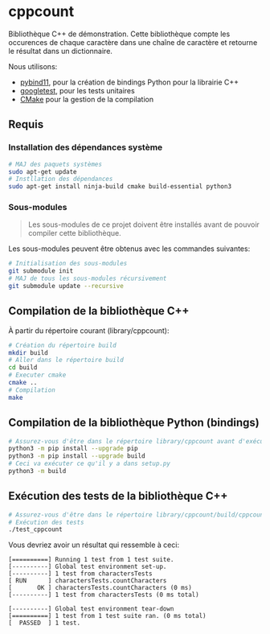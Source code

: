# cppcount

Bibliothèque C++ de démonstration. Cette bibliothèque compte les occurences de chaque caractère dans une chaîne de caractère et retourne le résultat dans un dictionnaire.

Nous utilisons:

* [pybind11](https://github.com/pybind/pybind11), pour la création de bindings Python pour la librairie C++
* [googletest](https://github.com/google/googletest), pour les tests unitaires
* [CMake](https://cmake.org) pour la gestion de la compilation

## Requis

### Installation des dépendances système

```bash
# MAJ des paquets systèmes 
sudo apt-get update
# Instllation des dépendances
sudo apt-get install ninja-build cmake build-essential python3
```

### Sous-modules

> Les sous-modules de ce projet doivent être installés avant de pouvoir compiler cette bibliothèque.

Les sous-modules peuvent être obtenus avec les commandes suivantes:

```bash
# Initialisation des sous-modules
git submodule init
# MAJ de tous les sous-modules récursivement
git submodule update --recursive
```

## Compilation de la bibliothèque C++

À partir du répertoire courant (library/cppcount):

```bash
# Création du répertoire build
mkdir build
# Aller dans le répertoire build
cd build
# Executer cmake
cmake ..
# Compilation
make 
```

## Compilation de la bibliothèque Python (bindings)

```bash
# Assurez-vous d'être dans le répertoire library/cppcount avant d'exécuter ces commandes
python3 -m pip install --upgrade pip
python3 -m pip install --upgrade build
# Ceci va exécuter ce qu'il y a dans setup.py
python3 -m build
```

## Exécution des tests de la bibliothèque C++

```bash
# Assurez-vous d'être dans le répertoire library/cppcount/build/cppcount/tests
# Exécution des tests
./test_cppcount
```

Vous devriez avoir un résultat qui ressemble à ceci:

```text
[==========] Running 1 test from 1 test suite.
[----------] Global test environment set-up.
[----------] 1 test from charactersTests
[ RUN      ] charactersTests.countCharacters
[       OK ] charactersTests.countCharacters (0 ms)
[----------] 1 test from charactersTests (0 ms total)

[----------] Global test environment tear-down
[==========] 1 test from 1 test suite ran. (0 ms total)
[  PASSED  ] 1 test.
```
